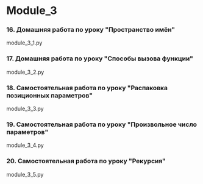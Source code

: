 # Module_3
### 16. Домашняя работа по уроку "Пространство имён"
module_3_1.py
### 17. Домашняя работа по уроку "Способы вызова функции"
module_3_2.py
### 18. Самостоятельная работа по уроку "Распаковка позиционных параметров"
module_3_3.py
### 19. Самостоятельная работа по уроку "Произвольное число параметров"
module_3_4.py
### 20. Самостоятельная работа по уроку "Рекурсия"
module_3_5.py
